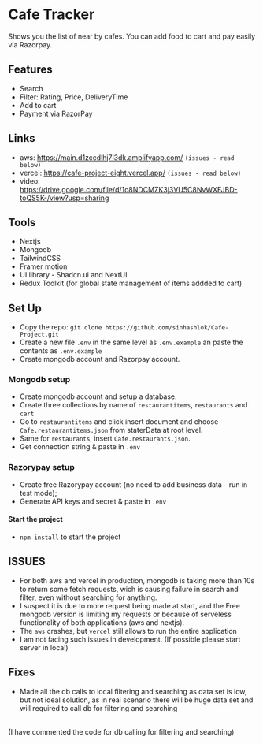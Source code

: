 # Cafe Tracker

Shows you the list of near by cafes. You can add food to cart and pay easily via Razorpay.

## Features

- Search
- Filter: Rating, Price, DeliveryTime
- Add to cart
- Payment via RazorPay

## Links

- aws: https://main.d1zccdlhj7l3dk.amplifyapp.com/ `(issues - read below)`
- vercel: https://cafe-project-eight.vercel.app/ `(issues - read below)`
- video: https://drive.google.com/file/d/1o8NDCMZK3j3VU5C8NvWXFJBD-toQS5K-/view?usp=sharing

## Tools

- Nextjs
- Mongodb
- TailwindCSS
- Framer motion
- UI library - Shadcn.ui and NextUI
- Redux Toolkit (for global state management of items addded to cart)

## Set Up

- Copy the repo: `git clone https://github.com/sinhashlok/Cafe-Project.git`
- Create a new file `.env` in the same level as `.env.example` an paste the contents as `.env.example`
- Create mongodb account and Razorpay account.

### Mongodb setup

- Create mongodb account and setup a database.
- Create three collections by name of `restaurantitems`, `restaurants` and `cart`
- Go to `restaurantitems` and click insert document and choose `Cafe.restaurantitems.json` from staterData at root level.
- Same for `restaurants`, insert `Cafe.restaurants.json`.
- Get connection string & paste in `.env`

### Razorypay setup

- Create free Razorypay account (no need to add business data - run in test mode);
- Generate API keys and secret & paste in `.env`

#### Start the project

- `npm install` to start the project

## ISSUES

- For both aws and vercel in production, mongodb is taking more than 10s to return some fetch requests, wich is causing failure in search and filter, even without searching for anything.
- I suspect it is due to more request being made at start, and the Free mongodb version is limiting my requests or because of serveless functionality of both applications (aws and nextjs).
- The `aws` crashes, but `vercel` still allows to run the entire application
- I am not facing such issues in development. (If possible please start server in local)

## Fixes

- Made all the db calls to local filtering and searching as data set is low, but not ideal solution, as in real scenario there will be huge data set and will required to call db for filtering and searching 
<br />
(I have commented the code for db calling for filtering and searching)